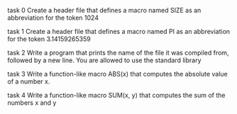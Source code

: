 task 0
Create a header file that defines a macro named SIZE as an abbreviation
for the token 1024

task 1
Create a header file that defines a macro named PI as an abbreviation for
the token 3.14159265359

task 2
Write a program that prints the name of the file it was compiled from,
followed by a new line.
You are allowed to use the standard library

task 3
Write a function-like macro ABS(x) that computes the absolute value of
a number x.

task 4
Write a function-like macro SUM(x, y) that computes the sum of the
numbers x and y
